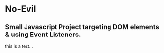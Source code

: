 # No-Evil

## Small Javascript Project targeting DOM elements & using Event Listeners.

this is a test...
